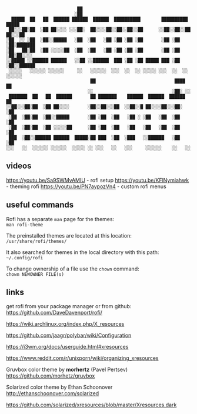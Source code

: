 ```
                           ██                                                 
                          ░██                                                 
  █████  ██   ██  ██████ ██████  ██████  ██████████        ██████████   █████ 
 ██░░░██░██  ░██ ██░░░░ ░░░██░  ██░░░░██░░██░░██░░██      ░░██░░██░░██ ██░░░██
░██  ░░ ░██  ░██░░█████   ░██  ░██   ░██ ░██ ░██ ░██       ░██ ░██ ░██░███████
░██   ██░██  ░██ ░░░░░██  ░██  ░██   ░██ ░██ ░██ ░██       ░██ ░██ ░██░██░░░░ 
░░█████ ░░██████ ██████   ░░██ ░░██████  ███ ░██ ░██ █████ ███ ░██ ░██░░██████
 ░░░░░   ░░░░░░ ░░░░░░     ░░   ░░░░░░  ░░░  ░░  ░░ ░░░░░ ░░░  ░░  ░░  ░░░░░░ 
                                ██                              ████ ██       
                               ░░                              ░██░ ░░        
 ███████  ██   ██  ██████       ██ ███████    ██████  ██████  ██████ ██       
░░██░░░██░██  ░██ ██░░░░       ░██░░██░░░██  ░░██░░█ ██░░░░██░░░██░ ░██       
 ░██  ░██░██  ░██░░█████       ░██ ░██  ░██   ░██ ░ ░██   ░██  ░██  ░██       
 ░██  ░██░██  ░██ ░░░░░██      ░██ ░██  ░██   ░██   ░██   ░██  ░██  ░██       
 ███  ░██░░██████ ██████  █████░██ ███  ░██  ░███   ░░██████   ░██  ░██       
░░░   ░░  ░░░░░░ ░░░░░░  ░░░░░ ░░ ░░░   ░░   ░░░     ░░░░░░    ░░   ░░        
```


## videos

https://youtu.be/Sa9SWMvAMIU - rofi setup
https://youtu.be/KFlNymiahwk - theming rofi
https://youtu.be/PN7aypozVn4 - custom rofi menus 


## useful commands

Rofi has a separate `man` page for the themes:  
`man rofi-theme`  

The preinstalled themes are located at this
location:   
`/usr/share/rofi/themes/`  

It also searched for themes in the local directory with this path:  
`~/.config/rofi`  

To change ownership of a file use the `chown` command:  
`chown NEWOWNER FILE(s)`


## links  

get rofi from your package manager or from github:  
https://github.com/DaveDavenport/rofi/

https://wiki.archlinux.org/index.php/X_resources

https://github.com/jaagr/polybar/wiki/Configuration

https://i3wm.org/docs/userguide.html#xresources

https://www.reddit.com/r/unixporn/wiki/organizing_xresources

Gruvbox color theme by **morhertz** (Pavel Pertsev)
https://github.com/morhetz/gruvbox

Solarized color theme by Ethan Schoonover
http://ethanschoonover.com/solarized

https://github.com/solarized/xresources/blob/master/Xresources.dark

